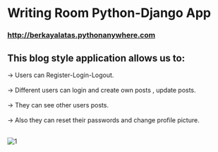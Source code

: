 # Writing Room Python-Django App

### http://berkayalatas.pythonanywhere.com  <br>

## This blog style application allows us to:

-> Users can Register-Login-Logout. <br><br>
-> Different users can login and create own posts , update posts. <br><br>
-> They can see other users posts. <br><br> 
-> Also they can reset their passwords and change profile picture. <br><br>

 


![1](https://user-images.githubusercontent.com/59448862/95987244-d2557600-0e2f-11eb-9a9b-2a1acf2e167e.PNG)

